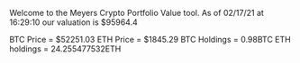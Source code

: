 Welcome to the Meyers Crypto Portfolio Value tool. 
As of 02/17/21 at 16:29:10 our valuation is $95964.4 

BTC Price = $52251.03
 ETH Price = $1845.29
BTC Holdings = 0.98BTC
 ETH holdings = 24.255477532ETH 

